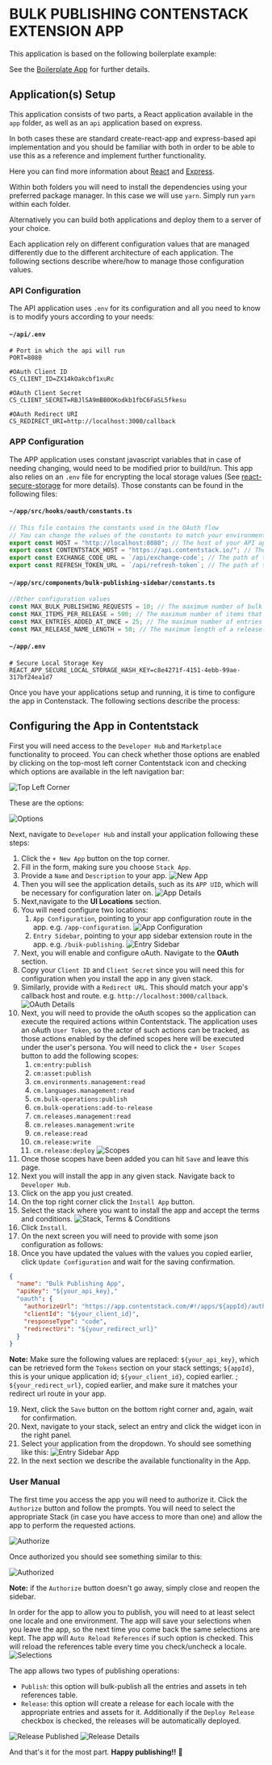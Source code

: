 # BULK PUBLISHING CONTENSTACK EXTENSION APP

This application is based on the following boilerplate example:

See the [Boilerplate App](https://github.com/contentstack/marketplace-app-boilerplate) for further details.

## Application(s) Setup

This application consists of two parts, a React application available in the `app` folder, as well as an `api` application based on express.

In both cases these are standard create-react-app and express-based api implementation and you should be familiar with both in order to be able to use this as a reference and implement further functionality.

Here you can find more information about [React](https://reactjs.org/) and [Express](https://expressjs.com/).

Within both folders you will need to install the dependencies using your preferred package manager. In this case we will use `yarn`.
Simply run `yarn` within each folder.

Alternatively you can build both applications and deploy them to a server of your choice.

Each application rely on different configuration values that are managed differently due to the different architecture of each application. The following sections describe where/how to manage those configuration values.

### API Configuration

The API application uses `.env` for its configuration and all you need to know is to modify yours according to your needs:

#### `~/api/.env`

```properties
# Port in which the api will run
PORT=8080

#OAuth Client ID
CS_CLIENT_ID=ZX14kOakcbf1xuRc

#OAuth Client Secret
CS_CLIENT_SECRET=RBJlSA9mBB0OKodkb1fbC6FaSL5fkesu

#OAuth Redirect URI
CS_REDIRECT_URI=http://localhost:3000/callback

```

### APP Configuration

The APP application uses constant javascript variables that in case of needing changing, would need to be modified prior to build/run. This app also relies on an `.env` file for encrypting the local storage values (See [react-secure-storage](https://www.npmjs.com/package/react-secure-storage) for more details). Those constants can be found in the following files:

#### `~/app/src/hooks/oauth/constants.ts`

```typescript
// This file contains the constants used in the OAuth flow
// You can change the values of the constants to match your environment
export const HOST = "http://localhost:8080"; // The host of your API application
export const CONTENTSTACK_HOST = "https://api.contentstack.io/"; // The host of the Contentstack API
export const EXCHANGE_CODE_URL = `/api/exchange-code`; // The path of the endpoint that exchanges the code for an access token
export const REFRESH_TOKEN_URL = `/api/refresh-token`; // The path of the endpoint that refreshes the access token
```

#### `~/app/src/components/bulk-publishing-sidebar/constants.ts`

```typescript
//Other configuration values
const MAX_BULK_PUBLISHING_REQUESTS = 10; // The maximum number of bulk publishing requests that can be made
const MAX_ITEMS_PER_RELEASE = 500; // The maximum number of items that can be added to a release
const MAX_ENTRIES_ADDED_AT_ONCE = 25; // The maximum number of entries that can be added to a release at once
const MAX_RELEASE_NAME_LENGTH = 50; // The maximum length of a release name
```

#### `~/app/.env`

```properties
# Secure Local Storage Key
REACT_APP_SECURE_LOCAL_STORAGE_HASH_KEY=c8e4271f-4151-4ebb-99ae-317bf24ea1d7
```

Once you have your applications setup and running, it is time to configure the app in Contenstack. The following sections describe the process:

## Configuring the App in Contentstack

First you will need access to the `Developer Hub` and `Marketplace` functionality to proceed. You can check whether those options are enabled by clicking on the top-most left corner Contentstack icon and checking which options are available in the left navigation bar:

![Top Left Corner](./readme-images/top-icon.png)

These are the options:

![Options](./readme-images/options.png)

Next, navigate to `Developer Hub` and install your application following these steps:

1. Click the `+ New App` button on the top corner.
1. Fill in the form, making sure you choose `Stack App`.
1. Provide a `Name` and `Description` to your app.
   ![New App](./readme-images/new-app.png)
1. Then you will see the application details, such as its `APP UID`, which will be necessary for configuration later on.
   ![App Details](./readme-images/app-main-details.png)
1. Next,navigate to the **UI Locations** section.
1. You will need configure two locations:
   1. `App Configuration`, pointing to your app configuration route in the app. e.g. `/app-configuration`.
      ![App Configuration](./readme-images/app-configuration-route.png)
   1. `Entry Sidebar`, pointing to your app sidebar extension route in the app. e.g. `/buik-publishing`.
      ![Entry Sidebar](./readme-images/entry-sidebar-route.png)
1. Next, you will enable and configure oAuth. Navigate to the **OAuth** section.
1. Copy your `Client ID` and `Client Secret` since you will need this for configuration when you install the app in any given stack.
1. Similarly, provide with a `Redirect URL`. This should match your app's callback host and route. e.g. `http://localhost:3000/callback`.
   ![OAuth Details](./readme-images/oauth-details.png)
1. Next, you will need to provide the oAuth scopes so the application can execute the required actions within Contentstack. The application uses an oAuth `User Token`, so the actor of such actions can be tracked, as those actions enabled by the defined scopes here will be executed under the user's persona. You will need to click the `+ User Scopes` button to add the following scopes:
   1. `cm:entry:publish`
   1. `cm:asset:publish`
   1. `cm.environments.management:read`
   1. `cm.languages.management:read`
   1. `cm.bulk-operations:publish`
   1. `cm.bulk-operations:add-to-release`
   1. `cm.releases.management:read`
   1. `cm.releases.management:write`
   1. `cm.release:read`
   1. `cm.release:write`
   1. `cm.release:deploy`
      ![Scopes](./readme-images/user-scopes.png)
1. Once those scopes have been added you can hit `Save` and leave this page.
1. Next you will install the app in any given stack. Navigate back to `Developer Hub`.
1. Click on the app you just created.
1. On the top right corner click the `Install App` button.
1. Select the stack where you want to install the app and accept the terms and conditions.
   ![Stack, Terms & Conditions](./readme-images/stack-and-accept-terms.png)
1. Click `Install`.
1. On the next screen you will need to provide with some json configuration as follows:
1. Once you have updated the values with the values you copied earlier, click `Update Configuration` and wait for the saving confirmation.

```json
{
  "name": "Bulk Publishing App",
  "apiKey": "${your_api_key},"
  "oauth": {
    "authorizeUrl": "https://app.contentstack.com/#!/apps/${appId}/authorize",
    "clientId": "${your_client_id}",
    "responseType": "code",
    "redirectUri": "${your_redirect_url}"
  }
}
```

**Note:** Make sure the following values are replaced: `${your_api_key}`, which can be retrieved form the `Tokens` section on your stack settings; `${appId}`, this is your unique application id; `${your_client_id}`, copied earlier. ; `${your_redirect_url}`, copied earlier, and make sure it matches your redirect url route in your app.

19. Next, click the `Save` button on the bottom right corner and, again, wait for confirmation.
1. Next, navigate to your stack, select an entry and click the widget icon in the right panel.
1. Select your application from the dropdown. Yo should see something like this:
   ![Entry Sidebar App](./readme-images/widget.png)
1. In the next section we describe the available functionality in the App.

### User Manual

The first time you access the app you will need to authorize it. Click the `Authorize` button and follow the prompts. You will need to select the appropriate Stack (in case you have access to more than one) and allow the app to perform the requested actions.

![Authorize](./readme-images/authorize.png)

Once authorized you should see something similar to this:

![Authorized](./readme-images/app-authorized.png)

**Note:** if the `Authorize` button doesn't go away, simply close and reopen the sidebar.

In order for the app to allow you to publish, you will need to at least select one locale and one environment.
The app will save your selections when you leave the app, so the next time you come back the same selections are kept.
The app will `Auto Reload References` if such option is checked. This will reload the references table every time you check/uncheck a locale.
![Selections](./readme-images/some-selections.png)

The app allows two types of publishing operations:

- `Publish`: this option will bulk-publish all the entries and assets in teh references table.
- `Release`: this option will create a release for each locale with the appropriate entries and assets for it. Additionally if the `Deploy Release` checkbox is checked, the releases will be automatically deployed.

![Release Published](./readme-images/release-published.png)
![Release Details](./readme-images/release-details.png)

And that's it for the most part. **Happy publishing!!** 🥳
